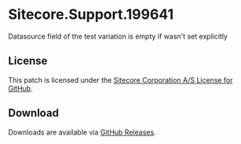 # Sitecore.Support.199641
Datasource field of the test variation is empty if wasn't set explicitly

## License  
This patch is licensed under the [Sitecore Corporation A/S License for GitHub](https://github.com/sitecoresupport/Sitecore.Support.199641/blob/master/LICENSE).  

## Download  
Downloads are available via [GitHub Releases](https://github.com/sitecoresupport/Sitecore.Support.199641/releases).  
